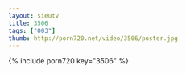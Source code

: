```yaml
--- 
layout: sieutv
title: 3506
tags: ["003"]
thumb: http://porn720.net/video/3506/poster.jpg
---
```

{% include porn720 key="3506" %} 
